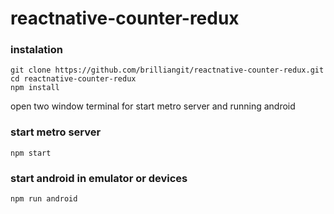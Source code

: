 # reactnative-counter-redux

### instalation

```
git clone https://github.com/brilliangit/reactnative-counter-redux.git
cd reactnative-counter-redux
npm install
```
open two window terminal for start metro server and running android

### start metro server
```
npm start
```

### start android in emulator or devices
```
npm run android
```
